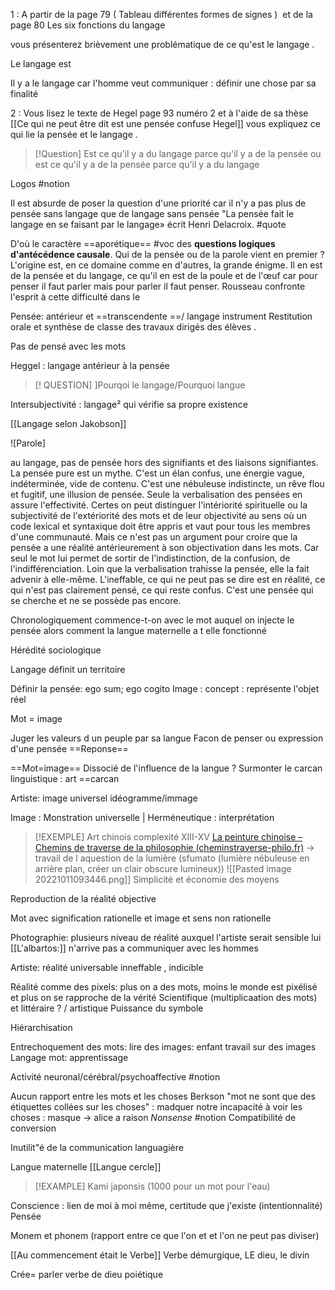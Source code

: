 1 : A partir de la page 79 ( Tableau différentes formes de signes )  et de la page 80 Les six fonctions du langage

vous présenterez brièvement une problématique de ce qu'est le langage .

Le langage est 

Il y a le langage car l'homme veut communiquer : définir une chose par sa finalité

2 : Vous lisez le texte de Hegel page 93 numéro 2 et à l'aide de sa thèse
[[Ce qui ne peut être dit est une pensée confuse Hegel]]
vous expliquez ce qui lie la pensée et le langage .
>[!Question]
>Est ce qu'il y a du langage parce qu'il y a de la pensée ou est ce qu'il y a de la pensée parce qu'il y a du langage

Logos #notion

 Il est absurde de poser la question d'une priorité car il n'y a pas plus de pensée sans langage que de langage sans pensée "La pensée fait le langage en se faisant par le langage» écrit Henri Delacroix. #quote 
 
 D'où le caractère ==aporétique== #voc des **questions logiques d'antécédence causale**. Qui de la pensée ou de la parole vient en premier&nbsp;? L'origine est, en ce domaine comme en d'autres, la grande énigme. Il en est de la pensée et du langage, ce qu'il en est de la poule et de l'œuf car pour penser il faut parler mais pour parler il faut penser. Rousseau confronte l'esprit à cette difficulté dans le 

Pensée: antérieur et ==transcendente ==/ langage instrument
Restitution orale et synthèse de classe des travaux dirigés des élèves .

Pas de pensé avec les mots 

Heggel : langage antérieur à la pensée 

>[! QUESTION]
>]Pourqoi le langage/Pourquoi langue

Intersubjectivité : langage² qui vérifie sa propre existence

[[Langage selon Jakobson]]

![Parole]

au langage, pas de pensée hors des signifiants et des liaisons signifiantes. La pensée pure est un mythe. C'est un élan confus, une énergie vague, indéterminée, vide de contenu. C'est une nébuleuse indistincte, un rêve flou et fugitif, une illusion de pensée. Seule la verbalisation des pensées en assure l'effectivité. Certes on peut distinguer l'intériorité spirituelle ou la subjectivité de l'extériorité des mots et de leur objectivité au sens où un code lexical et syntaxique doit être appris et vaut pour tous les membres d'une communauté. Mais ce n'est pas un argument pour croire que la pensée a une réalité antérieurement à son objectivation dans les mots. Car seul le mot lui permet de sortir de l'indistinction, de la confusion, de l'indifférenciation. Loin que la verbalisation trahisse la pensée, elle la fait advenir à elle-même. L'ineffable, ce qui ne peut pas se dire est en réalité, ce qui n'est pas clairement pensé, ce qui reste confus. C'est une pensée qui se cherche et ne se possède pas encore.

Chronologiquement commence-t-on avec le mot auquel on injecte le pensée alors comment la langue maternelle a t elle fonctionné


Hérédité sociologique

Langage définit un territoire

Définir la pensée: ego sum; ego cogito
Image : concept : représente l'objet réel

Mot = image

Juger les valeurs d un peuple par sa langue
Facon de penser ou expression d'une pensée
==Reponse==

==Mot=image==
Dissocié de l'influence de la langue ? 
Surmonter le carcan linguistique : art ==carcan

Artiste: image universel idéogramme/immage

Image : Monstration universelle | Herméneutique : interprétation

>[!EXEMPLE]
>Art chinois complexité XIII-XV
>[La peinture chinoise – Chemins de traverse de la philosophie (cheminstraverse-philo.fr)](https://cheminstraverse-philo.fr/esthetique/la-peinture-chinoise-2/)
>-> travail de l aquestion de la lumière (sfumato (lumière nébuleuse en arrière plan, créer un clair obscure lumineux))
>![[Pasted image 20221011093446.png]]
>Simplicité et économie des moyens

Reproduction de la réalité objective

Mot avec signification rationelle et image et sens non rationelle

Photographie: plusieurs niveau de réalité auxquel l'artiste serait sensible lui [[L'albartos:]] n'arrive pas a communiquer avec les hommes

Artiste: réalité universable inneffable , indicible

Réalité comme des pixels: plus on a des mots, moins le monde est pixélisé et plus on se rapproche de la vérité
Scientifique (multiplicaation des mots) et littéraire ?  / artistique
Puissance du symbole

Hiérarchisation


Entrechoquement des mots: lire des images: enfant travail sur des images
Langage mot: apprentissage

Activité neuronal/cérébral/psychoaffective #notion 


Aucun rapport entre les mots et les choses Berkson "mot ne sont que des étiquettes collées sur les choses" : madquer notre incapacité à voir les choses : masque
		-> alice a raison
	*Nonsense* #notion
Compatibilité de conversion

Inutilit"é de la communication languagière

Langue maternelle [[Langue cercle]]

>[!EXAMPLE]
>Kami japonsis (1000 pour un mot pour l'eau)

Conscience : lien de moi à moi même, certitude que j'existe (intentionnalité)
Pensée 

Monem et phonem (rapport entre ce que l'on et et l'on ne peut pas diviser)

[[Au commencement était le Verbe]]
Verbe démurgique, LE dieu, le divin

Crée= parler verbe de dieu poiétique